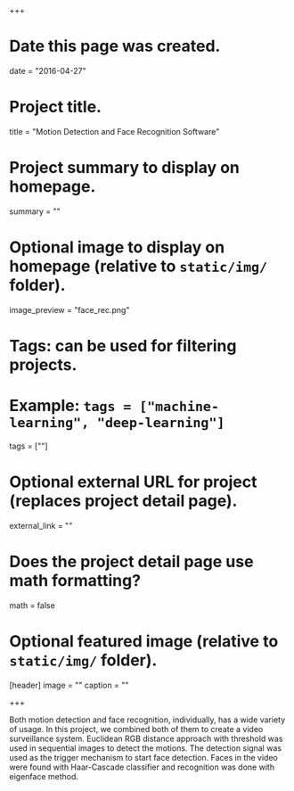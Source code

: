 +++
# Date this page was created.
date = "2016-04-27"

# Project title.
title = "Motion Detection and Face Recognition Software"

# Project summary to display on homepage.
summary = ""

# Optional image to display on homepage (relative to `static/img/` folder).
image_preview = "face_rec.png"

# Tags: can be used for filtering projects.
# Example: `tags = ["machine-learning", "deep-learning"]`
tags = [""]

# Optional external URL for project (replaces project detail page).
external_link = ""

# Does the project detail page use math formatting?
math = false

# Optional featured image (relative to `static/img/` folder).
[header]
image = ""
caption = ""

+++

Both motion detection and face recognition, individually, has a wide variety of usage. In this project, we combined both of them to create a video surveillance system.  Euclidean RGB distance approach with threshold was used in sequential images to detect the motions. The detection signal was used as the trigger mechanism to start face detection. Faces in the video were found with Haar-Cascade classifier and recognition was done with eigenface method.
